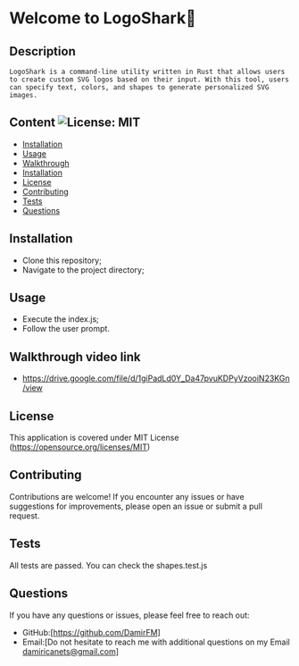
# Welcome to LogoShark🦈
## Description  
    LogoShark is a command-line utility written in Rust that allows users to create custom SVG logos based on their input. With this tool, users can specify text, colors, and shapes to generate personalized SVG images.

## Content ![License: MIT](https://img.shields.io/badge/License-MIT-yellow.svg) 
- [Installation](#Installation)
- [Usage](#Usage)
- [Walkthrough](#Walkthrough)
- [Installation](#Installation)
- [License](#License)
- [Contributing](#Contributing)
- [Tests](#Tests)
- [Questions](#Questions)

## Installation
- Clone this repository; 
- Navigate to the project directory;
## Usage
- Execute the index.js; 
- Follow the user prompt.
## Walkthrough video link
- https://drive.google.com/file/d/1giPadLd0Y_Da47pvuKDPyVzooiN23KGn/view
## License   
This application is covered under MIT License
(https://opensource.org/licenses/MIT)
## Contributing
Contributions are welcome! If you encounter any issues or have suggestions for improvements, please open an issue or submit a pull request.
## Tests
All tests are passed. You can check the shapes.test.js
## Questions
If you have any questions or issues, please feel free to reach out:
- GitHub:[https://github.com/DamirFM]
- Email:[Do not hesitate to reach me with additional questions on my Email damiricanets@gmail.com]
    
